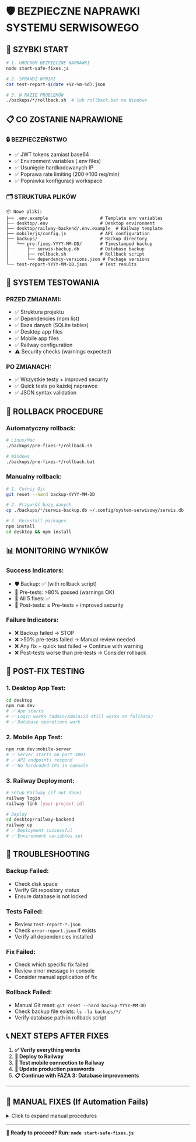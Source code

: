 # 🛡️ BEZPIECZNE NAPRAWKI SYSTEMU SERWISOWEGO

## 🚀 SZYBKI START

```bash
# 1. URUCHOM BEZPIECZNE NAPRAWKI
node start-safe-fixes.js

# 2. SPRAWDŹ WYNIKI
cat test-report-$(date +%Y-%m-%d).json

# 3. W RAZIE PROBLEMÓW
./backups/*/rollback.sh  # lub rollback.bat na Windows
```

## 📋 CO ZOSTANIE NAPRAWIONE

### 🔒 **BEZPIECZEŃSTWO**
- ✅ JWT tokens zamiast base64
- ✅ Environment variables (.env files)
- ✅ Usunięcie hardkodowanych IP
- ✅ Poprawa rate limiting (200→100 req/min)
- ✅ Poprawka konfiguracji workspace

### 🗂️ **STRUKTURA PLIKÓW**
```
📦 Nowe pliki:
├── .env.example                    # Template env variables
├── desktop/.env                    # Desktop environment
├── desktop/railway-backend/.env.example  # Railway template
├── mobile/js/config.js             # API configuration
├── backups/                        # Backup directory
│   └── pre-fixes-YYYY-MM-DD/       # Timestamped backup
│       ├── serwis-backup.db        # Database backup
│       ├── rollback.sh             # Rollback script
│       └── dependency-versions.json # Package versions
└── test-report-YYYY-MM-DD.json     # Test results
```

## 🧪 SYSTEM TESTOWANIA

### **PRZED ZMIANAMI:**
- ✅ Struktura projektu
- ✅ Dependencies (npm list)
- ✅ Baza danych (SQLite tables)
- ✅ Desktop app files
- ✅ Mobile app files  
- ✅ Railway configuration
- ⚠️ Security checks (warnings expected)

### **PO ZMIANACH:**
- ✅ Wszystkie testy + improved security
- ✅ Quick tests po każdej naprawce
- ✅ JSON syntax validation

## 🔄 ROLLBACK PROCEDURE

### **Automatyczny rollback:**
```bash
# Linux/Mac
./backups/pre-fixes-*/rollback.sh

# Windows
./backups/pre-fixes-*/rollback.bat
```

### **Manualny rollback:**
```bash
# 1. Cofnij Git
git reset --hard backup-YYYY-MM-DD

# 2. Przywróć bazę danych
cp ./backups/*/serwis-backup.db ~/.config/system-serwisowy/serwis.db

# 3. Reinstall packages
npm install
cd desktop && npm install
```

## 📊 MONITORING WYNIKÓW

### **Success Indicators:**
- 🛡️ Backup: ✅ (with rollback script)
- 🧪 Pre-tests: >80% passed (warnings OK)
- 🔧 All 5 fixes: ✅ 
- 🧪 Post-tests: ≥ Pre-tests + improved security

### **Failure Indicators:**
- ❌ Backup failed → STOP
- ❌ >50% pre-tests failed → Manual review needed
- ❌ Any fix + quick test failed → Continue with warning
- ❌ Post-tests worse than pre-tests → Consider rollback

## 🎯 POST-FIX TESTING

### **1. Desktop App Test:**
```bash
cd desktop
npm run dev
# ✅ App starts
# ✅ Login works (admin/admin123 still works as fallback)
# ✅ Database operations work
```

### **2. Mobile App Test:**
```bash
npm run dev:mobile-server
# ✅ Server starts on port 3001
# ✅ API endpoints respond
# ✅ No hardcoded IPs in console
```

### **3. Railway Deployment:**
```bash
# Setup Railway (if not done)
railway login
railway link [your-project-id]

# Deploy
cd desktop/railway-backend
railway up
# ✅ Deployment successful
# ✅ Environment variables set
```

## 🚨 TROUBLESHOOTING

### **Backup Failed:**
- Check disk space
- Verify Git repository status
- Ensure database is not locked

### **Tests Failed:**
- Review `test-report-*.json`
- Check `error-report.json` if exists
- Verify all dependencies installed

### **Fix Failed:**
- Check which specific fix failed
- Review error message in console
- Consider manual application of fix

### **Rollback Failed:**
- Manual Git reset: `git reset --hard backup-YYYY-MM-DD`
- Check backup file exists: `ls -la backups/*/`
- Verify database path in rollback script

## 📞 **NEXT STEPS AFTER FIXES**

1. **✅ Verify everything works**
2. **🚂 Deploy to Railway** 
3. **📱 Test mobile connection to Railway**
4. **🔐 Update production passwords**
5. **📋 Continue with FAZA 3: Database improvements**

---

## 🔧 **MANUAL FIXES (If Automation Fails)**

<details>
<summary>Click to expand manual procedures</summary>

### **Fix 1: JWT Tokens**
```bash
# Add dependency
cd desktop
npm install jsonwebtoken@^9.0.2

# Update auth store - replace btoa() with proper JWT
# File: desktop/src/stores/auth.js
```

### **Fix 2: Environment Variables**
```bash
# Create files:
echo "NODE_ENV=development" > desktop/.env
echo "VITE_API_URL=http://localhost:5174" >> desktop/.env
echo "VITE_RAILWAY_URL=your-railway-url" >> desktop/.env
```

### **Fix 3: Remove Hardcoded IPs**
```bash
# Create config file
echo "export const API = { desktop: 'http://localhost:5174' }" > mobile/js/config.js

# Update mobile/js/app.js to import config
```

### **Fix 4: Workspace Config**
```bash
# Edit package.json - remove "api" from workspaces array
# Remove scripts: setup:api, dev:api, build:api
```

### **Fix 5: Rate Limiting**
```bash
# Edit desktop/src/electron/api-server.js
# Change: if (this.rateLimits.get(key) > 200)
# To:     if (this.rateLimits.get(key) > 100)
```

</details>

---

**🎯 Ready to proceed? Run: `node start-safe-fixes.js`** 